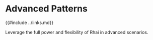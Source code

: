 Advanced Patterns
=================

{{#include ../links.md}}


Leverage the full power and flexibility of Rhai in advanced scenarios.
